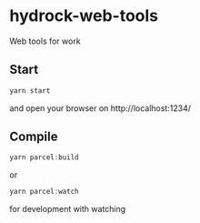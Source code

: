 # hydrock-web-tools

Web tools for work

## Start

```js
yarn start
```

and open your browser on http://localhost:1234/

## Compile

```js
yarn parcel:build
```

or

```js
yarn parcel:watch
```

for development with watching

